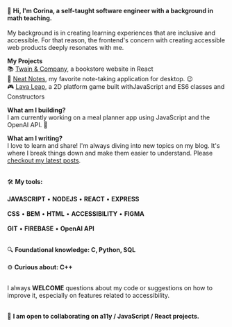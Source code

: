 👋 **Hi, I'm Corina, a self-taught software engineer with a background in math teaching.**
<br>
<br>My background is in creating learning experiences that are inclusive and accessible. For that reason, the frontend's concern with creating accessible web products deeply resonates with me.

**My Projects**
<br>📚 [Twain & Company](https://twain-and-company.netlify.app/), a bookstore website in React
<br>📝 [Neat Notes](https://neatnotes.netlify.app/), my favorite note-taking application for desktop. 😉
<br>🎮 [Lava Leap](https://lava-leap.netlify.app/), a 2D platform game built withJavaScript and ES6 classes and Constructors

**What am I building?**
<br>I am currently working on a meal planner app using JavaScript and the OpenAI API. 🎉

**What am I writing?**
<br>I love to learn and share! I'm always diving into new topics on my blog. It's where I break things down and make them easier to understand. 
Please [checkout my latest posts](https://www.corinamurg.dev/blog).

<br>🛠 **My tools:**
<br>
<br>**JAVASCRIPT**  •  **NODEJS**  •  **REACT**  •  **EXPRESS**
<br>
<br>**CSS**  •  **BEM**  •  **HTML**  •  **ACCESSIBILITY**  •  **FIGMA**
<br>
<br>**GIT**  •  **FIREBASE**  •  **OpenAI API**  

<br>🔍 **Foundational knowledge: C, Python, SQL**
<br>
<br>⚙️ **Curious about: C++**

<br>I always **WELCOME** questions about my code or suggestions on how to improve it, especially on features related to accessibility.
<br>

                         
<br>👷 **I am open to collaborating on a11y / JavaScript / React projects.**
